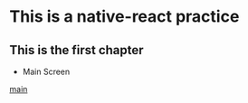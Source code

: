 This is a native-react practice
=============
This is the first chapter
-------------
* Main Screen

[main](https://user-images.githubusercontent.com/43158428/123597321-27a2ad80-d82e-11eb-825b-78433f8e3fba.PNG)


